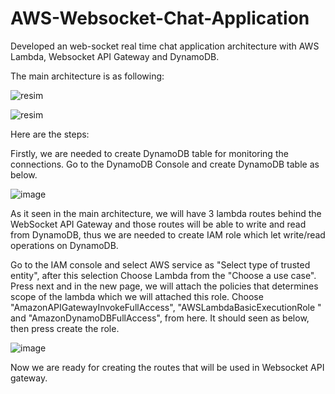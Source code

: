 # AWS-Websocket-Chat-Application

Developed an web-socket real time chat application architecture with AWS Lambda, Websocket API Gateway and DynamoDB. 

The main architecture is as following:

![resim](https://user-images.githubusercontent.com/55497058/116785749-e26b3500-aaa3-11eb-80d4-177339c375ad.png)

![resim](https://user-images.githubusercontent.com/55497058/116785780-03cc2100-aaa4-11eb-884c-f1e994df9fbe.png)


Here are the steps:

Firstly, we are needed to create DynamoDB table for monitoring the connections. Go to the DynamoDB Console and create DynamoDB table as below.

![image](https://user-images.githubusercontent.com/55497058/116786542-33ac0200-aa6d-11eb-9f31-d826a3960adb.png)

As it seen in the main architecture, we will have 3 lambda routes behind the WebSocket API Gateway and those routes will be able to write and read from DynamoDB, thus we are needed to create IAM role which let write/read operations on DynamoDB.

Go to the IAM console and select AWS service as "Select type of trusted entity", after this selection Choose Lambda from the "Choose a use case".
Press next and in the new page, we will attach the policies that determines scope of the lambda which we will attached this role.
Choose "AmazonAPIGatewayInvokeFullAccess", "AWSLambdaBasicExecutionRole " and  "AmazonDynamoDBFullAccess", from here. It should seen as below, then press create the role.

![image](https://user-images.githubusercontent.com/55497058/116786602-82f23280-aa6d-11eb-8949-9c31c2de8980.png)


Now we are ready for creating the routes that will be used in Websocket API gateway.

 
